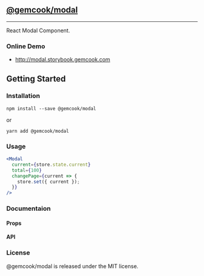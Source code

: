 ## [@gemcook/modal](http://modal.storybook.gemcook.com)

---

React Modal Component.

### Online Demo

* http://modal.storybook.gemcook.com

## Getting Started

### Installation

```shell
npm install --save @gemcook/modal
```

or

```shell
yarn add @gemcook/modal
```

### Usage

```jsx
<Modal
  current={store.state.current}
  total={100}
  changePage={current => {
    store.set({ current });
  }}
/>
```

### Documentaion

#### Props

#### API

### License

@gemcook/modal is released under the MIT license.
